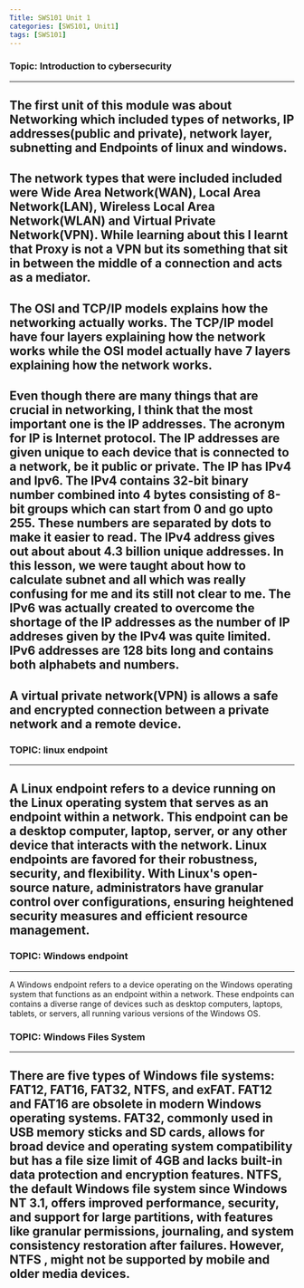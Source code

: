 ```yaml
---
Title: SWS101 Unit 1
categories: [SWS101, Unit1]
tags: [SWS101]
---
```


### Topic: Introduction to cybersecurity
---

The first unit of this module was about Networking which included types of networks, IP addresses(public and private), network layer, subnetting  and Endpoints of linux and windows.
---

The network types that were included included were Wide Area Network(WAN), Local Area Network(LAN), Wireless Local Area Network(WLAN) and Virtual Private Network(VPN). While learning about this I learnt that Proxy is not a VPN but its something that sit in between the middle of a connection and acts as a mediator.
---

The OSI and TCP/IP models explains how the networking actually works. The TCP/IP model have four layers explaining how the network works while the OSI model actually have 7 layers explaining how the network works.
---

Even though there are many things that are crucial in networking, I think that the most important one is the IP addresses. The acronym for IP is Internet protocol. The IP addresses are given unique to each device that is connected to a network, be it public or private. The IP has IPv4 and Ipv6. The IPv4 contains 32-bit binary number combined into 4 bytes consisting of 8-bit groups which can start from 0 and go upto 255. These numbers are separated by dots to make it easier to read. The IPv4 address gives out about about 4.3 billion unique addresses. In this lesson, we were taught about how to calculate subnet and all which was really confusing for me and its still not clear to me. The IPv6 was actually created to overcome the shortage of the IP addresses as the number of IP addreses given by the IPv4 was quite limited. IPv6 addresses are 128 bits long and contains both alphabets and numbers.
---

A virtual private network(VPN) is allows a safe and encrypted connection between a private network and a remote device.
---

### TOPIC: linux endpoint
---
A Linux endpoint refers to a device running on the Linux operating system that serves as an endpoint within a network. This endpoint can be a desktop computer, laptop, server, or any other device that interacts with the network. Linux endpoints are favored for their robustness, security, and flexibility. With Linux's open-source nature, administrators have granular control over configurations, ensuring heightened security measures and efficient resource management.
---

### TOPIC: Windows endpoint
---

A Windows endpoint refers to a device operating on the Windows operating system that functions as an endpoint within a network. These endpoints can contains a diverse range of devices such as desktop computers, laptops, tablets, or servers, all running various versions of the Windows OS. 

### TOPIC: Windows Files System
---
There are five types of Windows file systems: FAT12, FAT16, FAT32, NTFS, and exFAT. FAT12 and FAT16 are obsolete in modern Windows operating systems. FAT32, commonly used in USB memory sticks and SD cards, allows for broad device and operating system compatibility but has a file size limit of 4GB and lacks built-in data protection and encryption features. NTFS, the default Windows file system since Windows NT 3.1, offers improved performance, security, and support for large partitions, with features like granular permissions, journaling, and system consistency restoration after failures. However, NTFS , might not be supported by mobile and older media devices.
---